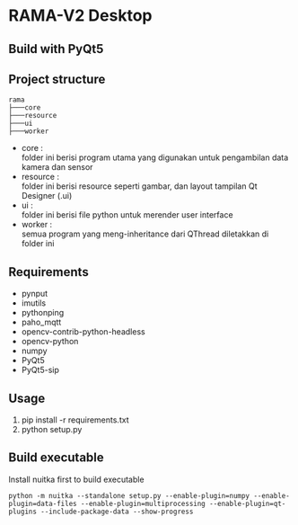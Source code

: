 # RAMA-V2 Desktop
## Build with PyQt5

## Project structure
    rama  
    ├───core  
    ├───resource  
    ├───ui  
    ├───worker  

- core :  
folder ini berisi program utama yang digunakan untuk pengambilan data kamera dan sensor  
- resource :  
folder ini berisi resource seperti gambar, dan layout tampilan Qt Designer (.ui)  
- ui :  
folder ini berisi file python untuk merender user interface  
- worker :  
semua program yang meng-inheritance dari QThread diletakkan di folder ini  

## Requirements
- pynput
- imutils
- pythonping
- paho_mqtt
- opencv-contrib-python-headless
- opencv-python
- numpy
- PyQt5
- PyQt5-sip
## Usage
1. pip install -r requirements.txt
2. python setup.py

## Build executable
Install nuitka first to build executable
```
python -m nuitka --standalone setup.py --enable-plugin=numpy --enable-plugin=data-files --enable-plugin=multiprocessing --enable-plugin=qt-plugins --include-package-data --show-progress